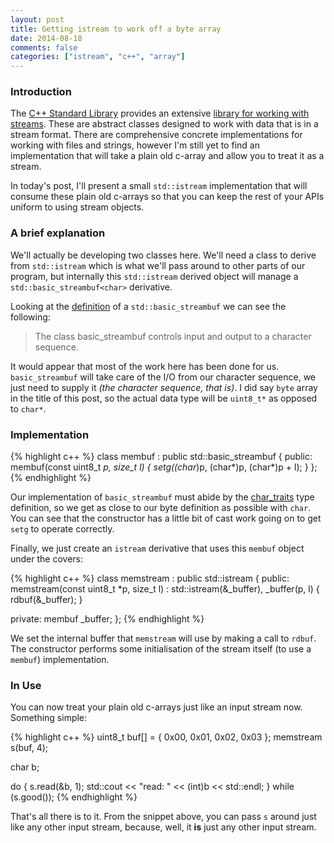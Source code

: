 ```yaml
---
layout: post
title: Getting istream to work off a byte array
date: 2014-08-18
comments: false
categories: ["istream", "c++", "array"]
---
```


### Introduction

The [C++ Standard Library](http://en.wikipedia.org/wiki/C%2B%2B_Standard_Library) provides an extensive [library for working with streams](http://en.wikipedia.org/wiki/C%2B%2B_Standard_Library#Streams_and_Input.2FOutput). These are abstract classes designed to work with data that is in a stream format. There are comprehensive concrete implementations for working with files and strings, however I'm still yet to find an implementation that will take a plain old c-array and allow you to treat it as a stream.

In today's post, I'll present a small `std::istream` implementation that will consume these plain old c-arrays so that you can keep the rest of your APIs uniform to using stream objects.

### A brief explanation

We'll actually be developing two classes here. We'll need a class to derive from `std::istream` which is what we'll pass around to other parts of our program, but internally this `std::istream` derived object will manage a `std::basic_streambuf<char>` derivative.

Looking at the [definition](http://en.cppreference.com/w/cpp/io/basic_streambuf) of a `std::basic_streambuf` we can see the following:

> The class basic_streambuf controls input and output to a character sequence.

It would appear that most of the work here has been done for us. `basic_streambuf` will take care of the I/O from our character sequence, we just need to supply it <em>(the character sequence, that is)</em>. I did say `byte` array in the title of this post, so the actual data type will be `uint8_t*` as opposed to `char*`.

### Implementation

{% highlight c++ %}
class membuf : public std::basic_streambuf<char> {
public:
  membuf(const uint8_t *p, size_t l) {
    setg((char*)p, (char*)p, (char*)p + l);
  }
};
{% endhighlight %}

Our implementation of `basic_streambuf` must abide by the [char_traits](http://en.cppreference.com/w/cpp/string/char_traits) type definition, so we get as close to our byte definition as possible with `char`. You can see that the constructor has a little bit of cast work going on to get `setg` to operate correctly.

Finally, we just create an `istream` derivative that uses this `membuf` object under the covers:

{% highlight c++ %}
class memstream : public std::istream {
public:
  memstream(const uint8_t *p, size_t l) :
    std::istream(&_buffer),
    _buffer(p, l) {
    rdbuf(&_buffer);
  }

private:
  membuf _buffer;
};
{% endhighlight %}

We set the internal buffer that `memstream` will use by making a call to `rdbuf`. The constructor performs some initialisation of the stream itself (to use a `membuf`) implementation.

### In Use

You can now treat your plain old c-arrays just like an input stream now. Something simple:

{% highlight c++ %}
uint8_t buf[] = { 0x00, 0x01, 0x02, 0x03 };
memstream s(buf, 4);

char b;

do {
  s.read(&b, 1);
  std::cout << "read: " << (int)b << std::endl;
} while (s.good());
{% endhighlight %}

That's all there is to it. From the snippet above, you can pass `s` around just like any other input stream, because, well, it <strong>is</strong> just any other input stream.



